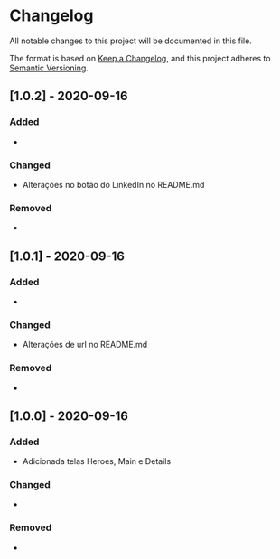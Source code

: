 # Changelog

All notable changes to this project will be documented in this file.

The format is based on [Keep a Changelog](https://keepachangelog.com/en/1.0.0/),
and this project adheres to [Semantic Versioning](https://semver.org/spec/v2.0.0.html).

## [1.0.2] - 2020-09-16

### Added

-

### Changed

- Alterações no botão do LinkedIn no README.md

### Removed

-

## [1.0.1] - 2020-09-16

### Added

-

### Changed

- Alterações de url no README.md

### Removed

-

## [1.0.0] - 2020-09-16

### Added

- Adicionada telas Heroes, Main e Details

### Changed

-

### Removed

-
